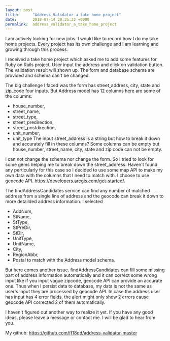 ```yaml
---
layout: post
title:      "Address Validator a take home project"
date:       2018-07-14 20:35:32 +0000
permalink:  address_validator_a_take_home_project
---
```



I am actively looking for new jobs. I would like to record how I do my take home projects. Every project has its own challenge and I am learning and growing through this process.

I received a take home project which asked me to add some features for Ruby on Rails project. User input the address and click on validation button. The validation result will shown up. The form and database schema are provided and schema can't be changed. 

The big challenge I faced was the form has street_address, city, state and zip_code four inputs. But Address model has 12 columns here are some of the columns: 
* house_number, 
* street_name, 
* street_type, 
* street_predirection, 
* street_postdirection, 
* unit_number, 
* unit_type
The input street_address is a string but how to break it down and accurately fill in these columns? Some columns can be empty but house_number, street_name, city, state and zip code can not be empty. 

I can not change the schema nor change the form. So I tried to look for some gems helping me to break down the street_address. Haven't found any perticularly for this case so I decided to use some map API to make my own data with the columns that I need to match with. I choose to use geocode API. https://developers.arcgis.com/get-started/. 

The findAddressCandidates service can find any number of matched address from a single line of address and the geocode can break it down to more detailded address information. I selected 
* AddNum,
* StName,
* StType,
* StPreDir,
* StDir,
* UnitType,
* UnitName,
* City,
* RegionAbbr,
* Postal
to match with the Address model schema. 

But here comes another issue. findAddressCandidates can fill some missing part of address information automatically and it can correct some wrong input like if you input vague zipcode, geocode API can provide an accurate one. Thus when I persist data to database, my data is not the same as user's input they are processed by geocode API. In case the address user has input has 4 error fields, the alert might only show 2 errors cause geocode API corrected 2 of them automatically.

I haven't figured out another way to realize it yet. If you have any good ideas, please leave a message or contact me. I will be glad to hear from you.

My github: https://github.com/ff18qd/address-validator-master
